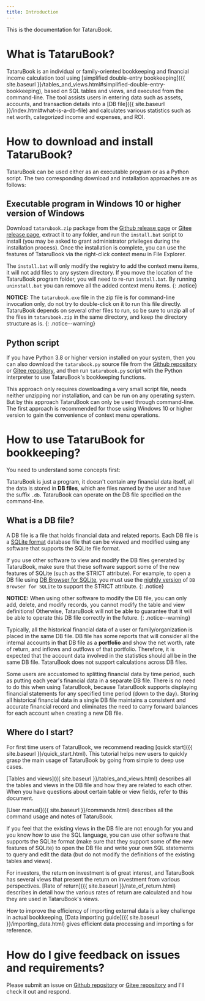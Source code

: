 ```yaml
---
title: Introduction
---
```

This is the documentation for TataruBook.

# What is TataruBook?

TataruBook is an individual or family-oriented bookkeeping and financial income calculation tool using [simplified double-entry bookkeeping]({{ site.baseurl }}/tables_and_views.html#simplified-double-entry-bookkeeping), based on SQL tables and views, and executed from the command-line. The tool assists users in entering data such as assets, accounts, and transaction details into a [DB file]({{ site.baseurl }}/index.html#what-is-a-db-file) and calculates various statistics such as net worth, categorized income and expenses, and ROI.

# How to download and install TataruBook?

TataruBook can be used either as an executable program or as a Python script. The two corresponding download and installation approaches are as follows:

## Executable program in Windows 10 or higher version of Windows

Download `tatarubook.zip` package from the [Github release page](https://github.com/Goalsum/TataruBook/releases) or [Gitee release page](https://gitee.com/goalsum/tatarubook/releases), extract it to any folder, and run the `install.bat` script to install (you may be asked to grant administrator privileges during the installation process). Once the installation is complete, you can use the features of TataruBook via the right-click context menu in File Explorer.

The `install.bat` will only modify the registry to add the context menu items, it will not add files to any system directory. If you move the location of the TataruBook program folder, you will need to re-run `install.bat`. By running `uninstall.bat` you can remove all the added context menu items.
{: .notice}

**NOTICE:** The `tatarubook.exe` file in the zip file is for command-line invocation only, do not try to double-click on it to run this file directly. TataruBook depends on several other files to run, so be sure to unzip all of the files in `tatarubook.zip` in the same directory, and keep the directory structure as is.
{: .notice--warning}

## Python script

If you have Python 3.8 or higher version installed on your system, then you can also download the `tatarubook.py` source file from the [Github repository](https://github.com/Goalsum/TataruBook) or [Gitee repository](https://gitee.com/goalsum/tatarubook), and then run `tatarubook.py` script with the Python interpreter to use TataruBook's bookkeeping functions.

This approach only requires downloading a very small script file, needs neither unzipping nor installation, and can be run on any operating system. But by this approach TataruBook can only be used through command-line. The first approach is recommended for those using Windows 10 or higher version to gain the convenience of context menu operations.

# How to use TataruBook for bookkeeping?

You need to understand some concepts first:

TataruBook is just a program, it doesn't contain any financial data itself, all the data is stored in **DB files**, which are files named by the user and have the suffix `.db`. TataruBook can operate on the DB file specified on the command-line.

## What is a DB file?

A DB file is a file that holds financial data and related reports. Each DB file is a [SQLite format](https://sqlite.com/) database file that can be viewed and modified using any software that supports the SQLite file format.

If you use other software to view and modify the DB files generated by TataruBook, make sure that these software support some of the new features of SQLite (such as the STRICT attribute). For example, to open a DB file using [DB Browser for SQLite](https://sqlitebrowser.org/), you must use the [nightly version](https://nightlies.sqlitebrowser.org/latest/) of `DB Browser for SQLite` to support the STRICT attribute.
{: .notice}

**NOTICE:** When using other software to modify the DB file, you can only add, delete, and modify records, you cannot modify the table and view definitions! Otherwise, TataruBook will not be able to guarantee that it will be able to operate this DB file correctly in the future.
{: .notice--warning}

Typically, all the historical financial data of a user or family/organization is placed in the same DB file. DB file has some reports that will consider all the internal accounts in that DB file as a **portfolio** and show the net worth, rate of return, and inflows and outflows of that portfolio. Therefore, it is expected that the account data involved in the statistics should all be in the same DB file. TataruBook does not support calculations across DB files.

Some users are accustomed to splitting financial data by time period, such as putting each year's financial data in a separate DB file. There is no need to do this when using TataruBook, because TataruBook supports displaying financial statements for any specified time period (down to the day). Storing all historical financial data in a single DB file maintains a consistent and accurate financial record and eliminates the need to carry forward balances for each account when creating a new DB file.

## Where do I start?

For first time users of TataruBook, we recommend reading [quick start]({{ site.baseurl }}/quick_start.html). This tutorial helps new users to quickly grasp the main usage of TataruBook by going from simple to deep use cases.

[Tables and views]({{ site.baseurl }}/tables_and_views.html) describes all the tables and views in the DB file and how they are related to each other. When you have questions about certain table or view fields, refer to this document.

[User manual]({{ site.baseurl }}/commands.html) describes all the command usage and notes of TataruBook.

If you feel that the existing views in the DB file are not enough for you and you know how to use the SQL language, you can use other software that supports the SQLite format (make sure that they support some of the new features of SQLite) to open the DB file and write your own SQL statements to query and edit the data (but do not modify the definitions of the existing tables and views).

For investors, the return on investment is of great interest, and TataruBook has several views that present the return on investment from various perspectives. [Rate of return]({{ site.baseurl }}/rate_of_return.html) describes in detail how the various rates of return are calculated and how they are used in TataruBook's views.

How to improve the efficiency of importing external data is a key challenge in actual bookkeeping, [Data importing guide]({{ site.baseurl }}/importing_data.html) gives efficient data processing and importing s for reference.

# How do I give feedback on issues and requirements?

Please submit an issue on [Github repository](https://github.com/Goalsum/TataruBook) or [Gitee repository](https://gitee.com/goalsum/tatarubook) and I'll check it out and respond.
